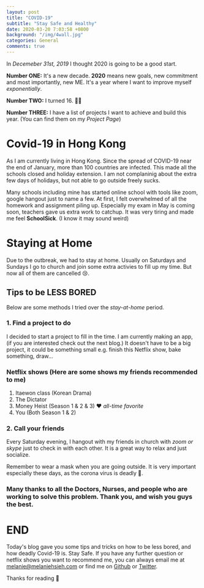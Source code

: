 ```yaml
---
layout: post
title: "COVID-19"
subtitle: "Stay Safe and Healthy"
date: 2020-03-20 7:03:58 +0800
background: "/img/4wall.jpg"
categories: General
comments: true
---
```


In _Decemeber 31st, 2019_ I thought 2020 is going to be a good start.

**Number ONE:** It's a new decade. **2020** means new goals, new commitment and most importantly, new ME. It's a year where I want to improve myself _exponentially_.

**Number TWO:** I turned 16. 🎂🎉

**Number THREE:** I have a list of projects I want to achieve and build this year. (You can find them on my _Project Page_)

# Covid-19 in Hong Kong

As I am currently living in Hong Kong. Since the spread of COVID-19 near the end of January, more than 100 countries are infected. This made all the schools closed and holiday extension. I am not complaninig about the extra few days of holidays, but not able to go outside freely sucks.

Many schools including mine has started online school with tools like zoom, google hangout just to name a few. At first, I felt overwhelmed of all the homework and assignment piling up. Especially my exam in May is coming soon, teachers gave us extra work to catchup. It was very tiring and made me feel **SchoolSick**. (I know it may sound weird)

# Staying at Home

Due to the outbreak, we had to stay at home. Usually on Saturdays and Sundays I go to church and join some extra activies to fill up my time. But now all of them are cancelled 😢.

## Tips to be LESS BORED

Below are some methods I tried over the _stay-at-home_ period.

### 1. Find a project to do

I decided to start a project to fill in the time. I am currently making an app, (if you are interested check out the next blog.) It doesn't have to be a big project, it could be something small e.g. finish this Netflix show, bake something, draw...

### Netflix shows (Here are some shows my friends recommended to me)

1. Itaewon class (Korean Drama)
2. The Dictator
3. Money Heist (Season 1 & 2 & 3) ❤️ _all-time favorite_
4. You (Both Season 1 & 2)

### 2. Call your friends

Every Saturday evening, I hangout with my friends in church with _zoom or skype_ just to check in with each other. It is a great way to relax and just socialize.

Remember to wear a mask when you are going outside. It is very important especially these days, as the corona virus is deadly 🦠.

### Many thanks to all the Doctors, Nurses, and people who are working to solve this problem. Thank you, and wish you guys the best.

# END

Today's blog gave you some tips and tricks on how to be less bored, and how deadly Covid-19 is. Stay Safe. If you have any further question or netflix shows you want to recommend me, you can always email me at <melanie@melaniehsieh.com> or find me on [Github](https://github.com/melaniehsieh) or [Twitter](https://twitter.com/melaniehsieh).

Thanks for reading 👀
